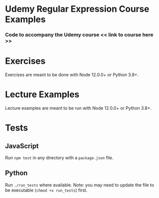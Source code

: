 # Udemy Regular Expression Course Examples
### Code to accompany the Udemy course << link to course here >>

# Exercises
Exercises are meant to be done with Node 12.0.0+ or Python 3.8+. 

# Lecture Examples
Lecture examples are meant to be run with Node 12.0.0+ or Python 3.8+.

# Tests
## JavaScript
Run `npm test` in any directory with a `package.json` file.
## Python
Run `./run_tests` where available. Note: you may need to update the file to be executable (`chmod +x run_tests`) first.
